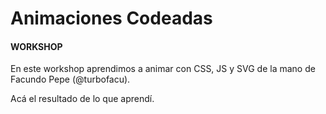 # Animaciones Codeadas
#### WORKSHOP

En este workshop aprendimos a animar con CSS, JS y SVG de la mano de Facundo Pepe (@turbofacu).

Acá el resultado de lo que aprendí.